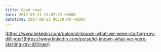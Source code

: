 ```yaml
---
title: Good read
date: 2017-09-21 13:07:23 +0000
datetime: 2017-09-21 00:50:00 +0200
---
```



[https://www.linkedin.com/pulse/id-known-what-we-were-starting-ray-dillinger](https://www.linkedin.com/pulse/id-known-what-we-were-starting-ray-dillinger)